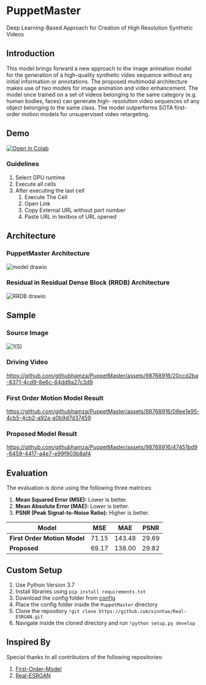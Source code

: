 # PuppetMaster
Deep Learning-Based Approach for Creation of High Resolution Synthetic Videos
## Introduction
This model brings forward a new approach to the image animation model for the generation of a high-quality synthetic video sequence without any initial information or annotations. The proposed multimodal architecture makes use of two models for image animation and video enhancement. The model once trained on a set of videos belonging to the same category (e.g. human bodies, faces) can generate high- resolution video sequences of any object belonging to the same class. The model outperforms SOTA first-order motion models for unsupervised video retargeting.

## Demo
[![Open In Colab](https://colab.research.google.com/assets/colab-badge.svg)](https://colab.research.google.com/drive/1fC8gjagj1dyKT9vtICqv-06yWkP5I8P7?usp=sharing)

### Guidelines
1. Select GPU runtime
3. Execute all cells
4. After executing the last cell
   1. Execute The Cell
   2. Open Link
   3. Copy External URL without port number
   4. Paste URL in textbox of URL opened


## Architecture
### PuppetMaster Architecture
![model drawio](https://github.com/githubhamza/PuppetMaster/assets/98768916/3856dff2-cb0b-4d49-af73-c6e113f97a13)

### Residual in Residual Dense Block (RRDB) Architecture
![RRDB drawio](https://github.com/githubhamza/PuppetMaster/assets/98768916/77ac4ee9-0c19-408b-a681-e04394fc7536)


## Sample
### Source Image

![1(S)](https://github.com/githubhamza/PuppetMaster/assets/98768916/862dbd11-74fd-4be1-8c1e-d4a451b53996)

### Driving Video


https://github.com/githubhamza/PuppetMaster/assets/98768916/20ccd2ba-8371-4cd9-8e6c-84dd9a27c3d9


### First Order Motion Model Result



https://github.com/githubhamza/PuppetMaster/assets/98768916/08ee1e95-4cb5-4cb2-a92a-a0b9d7d37459

### Proposed Model Result


https://github.com/githubhamza/PuppetMaster/assets/98768916/47451bd9-6459-4417-a4e7-e99f903b8af4

## Evaluation
The evaluation is done using the following three matrices:
1. **Mean Squared Error (MSE):** Lower is better. 
2. **Mean Absolute Error (MAE):** Lower is better. 
3. **PSNR (Peak Signal-to-Noise Ratio):** Higher is better. 


| **Model** | **MSE** | **MAE** | **PSNR** |
|---|---|---|---|
| **First Order Motion Model** | 71.15 | 143.48 | 29.69 |
| **Proposed** | 69.17 | 138.00 | 29.82 |

## Custom Setup
1. Use Python Version 3.7
2. Install libraries using `pip install requirements.txt`
3. Download the config folder from [config](https://1drv.ms/f/s!Amu2_EOykJZIgQzDm2yZGSv8kinw?e=phTu0G)
4. Place the config folder inside the `PuppetMaster` directory
5. Clone the repository `!git clone https://github.com/xinntao/Real-ESRGAN.git`
6. Navigate inside the cloned directory and run `!python setup.py develop`

## Inspired By
Special thanks to all contributors of the following repositories:
1. [First-Order-Model](https://github.com/AliaksandrSiarohin/first-order-model)
2. [Real-ESRGAN](https://github.com/xinntao/Real-ESRGAN)














